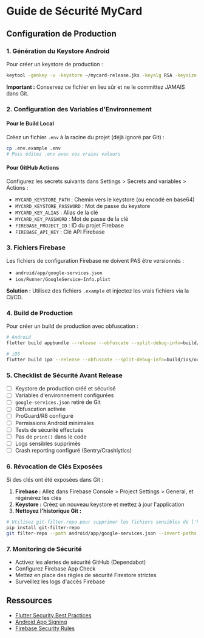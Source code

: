 # Guide de Sécurité MyCard

## Configuration de Production

### 1. Génération du Keystore Android

Pour créer un keystore de production :

```bash
keytool -genkey -v -keystore ~/mycard-release.jks -keyalg RSA -keysize 2048 -validity 10000 -alias upload
```

**Important :** Conservez ce fichier en lieu sûr et ne le committez JAMAIS dans Git.

### 2. Configuration des Variables d'Environnement

#### Pour le Build Local

Créez un fichier `.env` à la racine du projet (déjà ignoré par Git) :

```bash
cp .env.example .env
# Puis éditez .env avec vos vraies valeurs
```

#### Pour GitHub Actions

Configurez les secrets suivants dans Settings > Secrets and variables > Actions :

- `MYCARD_KEYSTORE_PATH` : Chemin vers le keystore (ou encodé en base64)
- `MYCARD_KEYSTORE_PASSWORD` : Mot de passe du keystore
- `MYCARD_KEY_ALIAS` : Alias de la clé
- `MYCARD_KEY_PASSWORD` : Mot de passe de la clé
- `FIREBASE_PROJECT_ID` : ID du projet Firebase
- `FIREBASE_API_KEY` : Clé API Firebase

### 3. Fichiers Firebase

Les fichiers de configuration Firebase ne doivent PAS être versionnés :

- `android/app/google-services.json`
- `ios/Runner/GoogleService-Info.plist`

**Solution :** Utilisez des fichiers `.example` et injectez les vrais fichiers via la CI/CD.

### 4. Build de Production

Pour créer un build de production avec obfuscation :

```bash
# Android
flutter build appbundle --release --obfuscate --split-debug-info=build/app/outputs/symbols

# iOS
flutter build ipa --release --obfuscate --split-debug-info=build/ios/outputs/symbols
```

### 5. Checklist de Sécurité Avant Release

- [ ] Keystore de production créé et sécurisé
- [ ] Variables d'environnement configurées
- [ ] `google-services.json` retiré de Git
- [ ] Obfuscation activée
- [ ] ProGuard/R8 configuré
- [ ] Permissions Android minimales
- [ ] Tests de sécurité effectués
- [ ] Pas de `print()` dans le code
- [ ] Logs sensibles supprimés
- [ ] Crash reporting configuré (Sentry/Crashlytics)

### 6. Révocation de Clés Exposées

Si des clés ont été exposées dans Git :

1. **Firebase :** Allez dans Firebase Console > Project Settings > General, et régénérez les clés
2. **Keystore :** Créez un nouveau keystore et mettez à jour l'application
3. **Nettoyez l'historique Git :**

```bash
# Utilisez git-filter-repo pour supprimer les fichiers sensibles de l'historique
pip install git-filter-repo
git filter-repo --path android/app/google-services.json --invert-paths
```

### 7. Monitoring de Sécurité

- Activez les alertes de sécurité GitHub (Dependabot)
- Configurez Firebase App Check
- Mettez en place des règles de sécurité Firestore strictes
- Surveillez les logs d'accès Firebase

## Ressources

- [Flutter Security Best Practices](https://docs.flutter.dev/security)
- [Android App Signing](https://developer.android.com/studio/publish/app-signing)
- [Firebase Security Rules](https://firebase.google.com/docs/rules)

